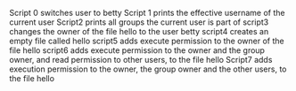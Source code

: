 Script 0 switches user to betty
Script 1 prints the effective username of the current user
Script2 prints all groups the current user is part of
script3 changes the owner of the file hello to the user betty
script4  creates an empty file called hello
script5 adds execute permission to the owner of the file hello
script6 adds execute permission to the owner and the group owner, and read permission to other users, to the file hello
Script7 adds execution permission to the owner, the group owner and the other users, to the file hello







